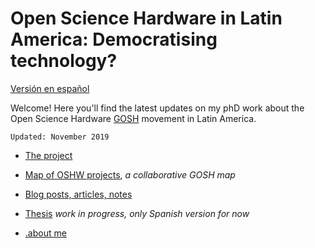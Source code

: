 # Open Science Hardware in Latin America: Democratising technology?


[Versión en español](/espaniol/README_ES.md)


Welcome! Here you'll find the latest updates on my phD work about the Open Science Hardware [GOSH](https://openhardware.science) movement in Latin America. 

```
Updated: November 2019 
```

- [The project](project.md)

- [Map of OSHW projects](https://github.com/thessaly/goshMap), _a collaborative GOSH map_

- [Blog posts, articles, notes](/espaniol/publicaciones)

- [Thesis](/espaniol/tesis.md) _work in progress, only Spanish version for now_

- [.about me](/english/about.md)




